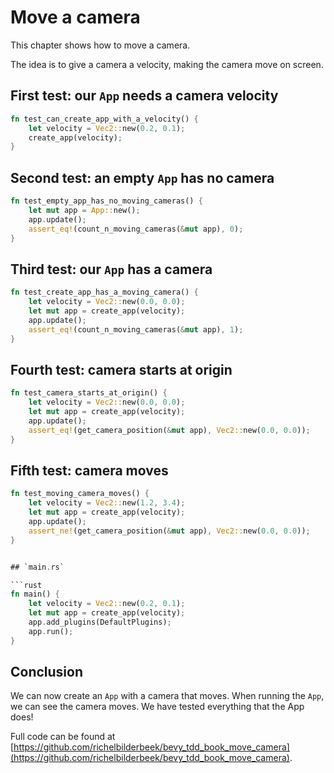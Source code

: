 # Move a camera

This chapter shows how to move a camera.

The idea is to give a camera a velocity,
making the camera move on screen.

## First test: our `App` needs a camera velocity

```rust
fn test_can_create_app_with_a_velocity() {
    let velocity = Vec2::new(0.2, 0.1);
    create_app(velocity);
}
```

## Second test: an empty `App` has no camera

```rust
fn test_empty_app_has_no_moving_cameras() {
    let mut app = App::new();
    app.update();
    assert_eq!(count_n_moving_cameras(&mut app), 0);
}
```

## Third test: our `App` has a camera

```rust
fn test_create_app_has_a_moving_camera() {
    let velocity = Vec2::new(0.0, 0.0);
    let mut app = create_app(velocity);
    app.update();
    assert_eq!(count_n_moving_cameras(&mut app), 1);
}
```

## Fourth test: camera starts at origin

```rust
fn test_camera_starts_at_origin() {
    let velocity = Vec2::new(0.0, 0.0);
    let mut app = create_app(velocity);
    app.update();
    assert_eq!(get_camera_position(&mut app), Vec2::new(0.0, 0.0));
}
```

## Fifth test: camera moves

```rust
fn test_moving_camera_moves() {
    let velocity = Vec2::new(1.2, 3.4);
    let mut app = create_app(velocity);
    app.update();
    assert_ne!(get_camera_position(&mut app), Vec2::new(0.0, 0.0));
}


## `main.rs`

```rust
fn main() {
    let velocity = Vec2::new(0.2, 0.1);
    let mut app = create_app(velocity);
    app.add_plugins(DefaultPlugins);
    app.run();
}
```

## Conclusion

We can now create an `App` with a camera that moves.
When running the `App`, we can see the camera moves.
We have tested everything that the App does!

Full code can be found at [https://github.com/richelbilderbeek/bevy_tdd_book_move_camera](https://github.com/richelbilderbeek/bevy_tdd_book_move_camera).
